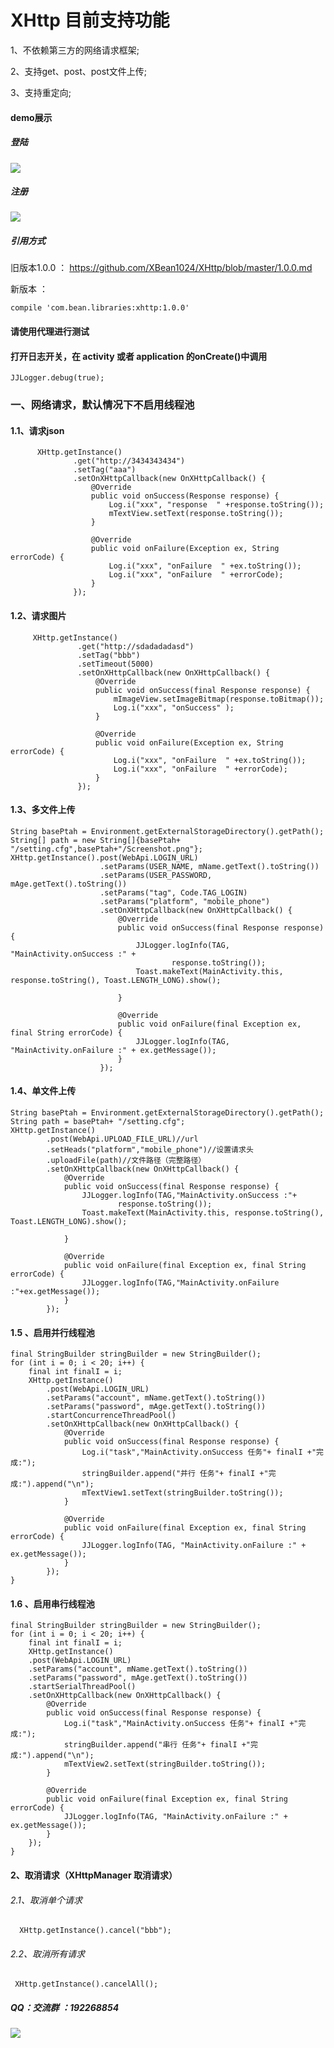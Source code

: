 # XHttp  目前支持功能

1、不依赖第三方的网络请求框架;

2、支持get、post、post文件上传;

3、支持重定向;


#### demo展示
##### 登陆

![](https://github.com/Xbean1024/XHttp/blob/master/gif/login.gif)
##### 注册

![](https://github.com/Xbean1024/XHttp/blob/master/gif/register.gif)

##### 引用方式
旧版本1.0.0 ：
[https://github.com/XBean1024/XHttp/blob/master/1.0.0.md ](https://github.com/XBean1024/XHttp/blob/master/1.0.0.md  "旧版本")

新版本 ：

    compile 'com.bean.libraries:xhttp:1.0.0'

#### 请使用代理进行测试

#### 打开日志开关，在 activity 或者 application 的onCreate()中调用
    JJLogger.debug(true);
### 一、网络请求，默认情况下不启用线程池
#### 1.1、请求json
          XHttp.getInstance()
                  .get("http://3434343434")
                  .setTag("aaa")
                  .setOnXHttpCallback(new OnXHttpCallback() {
                      @Override
                      public void onSuccess(Response response) {
                          Log.i("xxx", "response  " +response.toString());
                          mTextView.setText(response.toString());
                      }

                      @Override
                      public void onFailure(Exception ex, String errorCode) {
                          Log.i("xxx", "onFailure  " +ex.toString());
                          Log.i("xxx", "onFailure  " +errorCode);
                      }
                  });
#### 1.2、请求图片
         XHttp.getInstance()
                   .get("http://sdadadadasd")
                   .setTag("bbb")
                   .setTimeout(5000)
                   .setOnXHttpCallback(new OnXHttpCallback() {
                       @Override
                       public void onSuccess(final Response response) {
                           mImageView.setImageBitmap(response.toBitmap());
                           Log.i("xxx", "onSuccess" );
                       }

                       @Override
                       public void onFailure(Exception ex, String errorCode) {
                           Log.i("xxx", "onFailure  " +ex.toString());
                           Log.i("xxx", "onFailure  " +errorCode);
                       }
                   });
#### 1.3、多文件上传
	String basePtah = Environment.getExternalStorageDirectory().getPath();
	String[] path = new String[]{basePtah+ "/setting.cfg",basePtah+"/Screenshot.png"};
	XHttp.getInstance().post(WebApi.LOGIN_URL)
                        .setParams(USER_NAME, mName.getText().toString())
                        .setParams(USER_PASSWORD, mAge.getText().toString())
                        .setParams("tag", Code.TAG_LOGIN)
                        .setParams("platform", "mobile_phone")
                        .setOnXHttpCallback(new OnXHttpCallback() {
                            @Override
                            public void onSuccess(final Response response) {
                                JJLogger.logInfo(TAG, "MainActivity.onSuccess :" +
                                        response.toString());
                                Toast.makeText(MainActivity.this, response.toString(), Toast.LENGTH_LONG).show();

                            }

                            @Override
                            public void onFailure(final Exception ex, final String errorCode) {
                                JJLogger.logInfo(TAG, "MainActivity.onFailure :" + ex.getMessage());
                            }
                        });
#### 1.4、单文件上传
	String basePtah = Environment.getExternalStorageDirectory().getPath();
	String path = basePtah+ "/setting.cfg";
	XHttp.getInstance()
            .post(WebApi.UPLOAD_FILE_URL)//url
            .setHeads("platform","mobile_phone")//设置请求头
            .uploadFile(path)//文件路径（完整路径）
            .setOnXHttpCallback(new OnXHttpCallback() {
                @Override
                public void onSuccess(final Response response) {
                    JJLogger.logInfo(TAG,"MainActivity.onSuccess :"+
                            response.toString());
                    Toast.makeText(MainActivity.this, response.toString(), Toast.LENGTH_LONG).show();

                }

                @Override
                public void onFailure(final Exception ex, final String errorCode) {
                    JJLogger.logInfo(TAG,"MainActivity.onFailure :"+ex.getMessage());
                }
            });
#### 1.5 、启用并行线程池
	final StringBuilder stringBuilder = new StringBuilder();
    for (int i = 0; i < 20; i++) {
        final int finalI = i;
        XHttp.getInstance()
            .post(WebApi.LOGIN_URL)
            .setParams("account", mName.getText().toString())
            .setParams("password", mAge.getText().toString())
            .startConcurrenceThreadPool()
            .setOnXHttpCallback(new OnXHttpCallback() {
                @Override
                public void onSuccess(final Response response) {
                    Log.i("task","MainActivity.onSuccess 任务"+ finalI +"完成:");
                    stringBuilder.append("并行 任务"+ finalI +"完成:").append("\n");
                    mTextView1.setText(stringBuilder.toString());
                }

                @Override
                public void onFailure(final Exception ex, final String errorCode) {
                    JJLogger.logInfo(TAG, "MainActivity.onFailure :" + ex.getMessage());
                }
            });
    }
#### 1.6 、启用串行线程池
	final StringBuilder stringBuilder = new StringBuilder();
    for (int i = 0; i < 20; i++) {
        final int finalI = i;
        XHttp.getInstance()
        .post(WebApi.LOGIN_URL)
        .setParams("account", mName.getText().toString())
        .setParams("password", mAge.getText().toString())
        .startSerialThreadPool()
        .setOnXHttpCallback(new OnXHttpCallback() {
            @Override
            public void onSuccess(final Response response) {
                Log.i("task","MainActivity.onSuccess 任务"+ finalI +"完成:");
                stringBuilder.append("串行 任务"+ finalI +"完成:").append("\n");
                mTextView2.setText(stringBuilder.toString());
            }

            @Override
            public void onFailure(final Exception ex, final String errorCode) {
                JJLogger.logInfo(TAG, "MainActivity.onFailure :" + ex.getMessage());
            }
        });
    }
#### 2、取消请求（XHttpManager 取消请求）
###### 2.1、取消单个请求
      XHttp.getInstance().cancel("bbb");
###### 2.2、取消所有请求
     XHttp.getInstance().cancelAll();
##### QQ：交流群 ：192268854
![](https://github.com/Xbean1024/XHttp/blob/master/gif/QQ.JPG)
